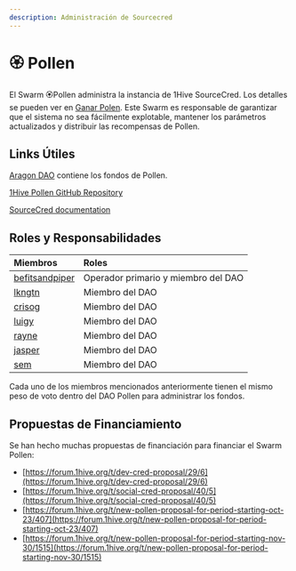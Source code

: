```yaml
---
description: Administración de Sourcecred
---
```


# 🏵 Pollen

El Swarm 🏵Pollen  administra la instancia de 1Hive SourceCred. Los detalles se pueden ver en  [Ganar Polen](../../getting-started-1/pollen.md). Este Swarm es responsable de garantizar que el sistema no sea fácilmente explotable, mantener los parámetros actualizados y distribuir las recompensas de Pollen.

## Links Útiles

[Aragon DAO](https://aragon.1hive.org/#/pollen) contiene los fondos de Pollen.

[1Hive Pollen GitHub Repository](https://github.com/1Hive/pollen)

[SourceCred documentation](https://sourcecred.io/docs/)

## Roles y Responsabilidades

| Miembros | Roles |
| :--- | :--- |
| [befitsandpiper](https://forum.1hive.org/u/befitsandpiper/summary) | Operador primario y miembro del DAO |
| [lkngtn](https://forum.1hive.org/u/lkngtn) | Miembro del DAO  |
| [crisog](https://forum.1hive.org/u/crisog) | Miembro del DAO |
| [luigy](https://forum.1hive.org/u/luigy/summary) | Miembro del DAO |
| [rayne](https://forum.1hive.org/u/rayne/summary) | Miembro del DAO |
| [jasper](https://forum.1hive.org/u/jasper/summary) | Miembro del DAO |
| [sem](https://forum.1hive.org/u/sem) | Miembro del DAO |

Cada uno de los miembros mencionados anteriormente tienen el mismo peso de voto dentro del DAO Pollen para administrar los fondos.

## Propuestas de Financiamiento

Se han hecho muchas propuestas de financiación para financiar el Swarm Pollen:

* [https://forum.1hive.org/t/dev-cred-proposal/29/6](https://forum.1hive.org/t/dev-cred-proposal/29/6)
* [https://forum.1hive.org/t/social-cred-proposal/40/5](https://forum.1hive.org/t/social-cred-proposal/40/5)
* [https://forum.1hive.org/t/new-pollen-proposal-for-period-starting-oct-23/407](https://forum.1hive.org/t/new-pollen-proposal-for-period-starting-oct-23/407)
* [https://forum.1hive.org/t/new-pollen-proposal-for-period-starting-nov-30/1515](https://forum.1hive.org/t/new-pollen-proposal-for-period-starting-nov-30/1515)

